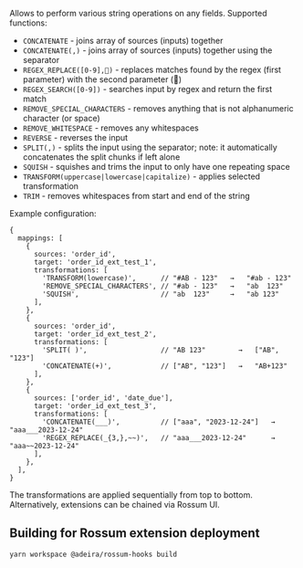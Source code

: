 Allows to perform various string operations on any fields. Supported functions:

- `CONCATENATE` - joins array of sources (inputs) together
- `CONCATENATE(,)` - joins array of sources (inputs) together using the separator
- `REGEX_REPLACE([0-9],🧮)` - replaces matches found by the regex (first parameter) with the second parameter (🧮)
- `REGEX_SEARCH([0-9])` - searches input by regex and return the first match
- `REMOVE_SPECIAL_CHARACTERS` - removes anything that is not alphanumeric character (or space)
- `REMOVE_WHITESPACE` - removes any whitespaces
- `REVERSE` - reverses the input
- `SPLIT(,)` - splits the input using the separator; note: it automatically concatenates the split chunks if left alone
- `SQUISH` - squishes and trims the input to only have one repeating space
- `TRANSFORM(uppercase|lowercase|capitalize)` - applies selected transformation
- `TRIM` - removes whitespaces from start and end of the string

Example configuration:

<!-- prettier-ignore-start -->
```json5
{
  mappings: [
    {
      sources: 'order_id',
      target: 'order_id_ext_test_1',
      transformations: [
        'TRANSFORM(lowercase)',      // "#AB - 123"   →   "#ab - 123"
        'REMOVE_SPECIAL_CHARACTERS', // "#ab - 123"   →   "ab  123"
        'SQUISH',                    // "ab  123"     →   "ab 123"
      ],
    },
    {
      sources: 'order_id',
      target: 'order_id_ext_test_2',
      transformations: [
        'SPLIT( )',                  // "AB 123"        →   ["AB", "123"]
        'CONCATENATE(+)',            // ["AB", "123"]   →   "AB+123"
      ],
    },
    {
      sources: ['order_id', 'date_due'],
      target: 'order_id_ext_test_3',
      transformations: [
        'CONCATENATE(___)',          // ["aaa", "2023-12-24"]   →   "aaa___2023-12-24"
        'REGEX_REPLACE(_{3,},~~)',   // "aaa___2023-12-24"      →   "aaa~~2023-12-24"
      ],
    },
  ],
}
```
<!-- prettier-ignore-end -->

The transformations are applied sequentially from top to bottom. Alternatively, extensions can be chained via Rossum UI.

## Building for Rossum extension deployment

```
yarn workspace @adeira/rossum-hooks build
```
